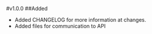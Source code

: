 #v1.0.0
##Added
- Added CHANGELOG for more information at changes.
- Added files for communication to API